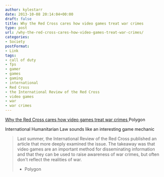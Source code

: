 ```yaml
---
author: kylestarr
date: 2013-10-08 20:14:04+00:00
draft: false
title: Why the Red Cross cares how video games treat war crimes
type: post
url: /why-the-red-cross-cares-how-video-games-treat-war-crimes/
categories:
- Society
postFormat:
- Link
tags:
- call of duty
- fps
- gamer
- games
- gaming
- international
- Red Cross
- the International Review of the Red Cross
- video games
- war
- war crimes
---
```


[Why the Red Cross cares how video games treat war crimes
](http://www.polygon.com/2013/10/7/4812356/why-the-red-cross-cares-how-video-games-treat-war-crimes)Polygon

International Humanitarian Law sounds like an interesting game mechanic


<blockquote>Last summer, the International Review of the Red Cross published an article that more deeply examined the issue. The takeaway was that video games are an important method for disseminating information and that they can be used to raise awareness of war crimes, but often don't reflect the realities of war.

- Polygon</blockquote>
